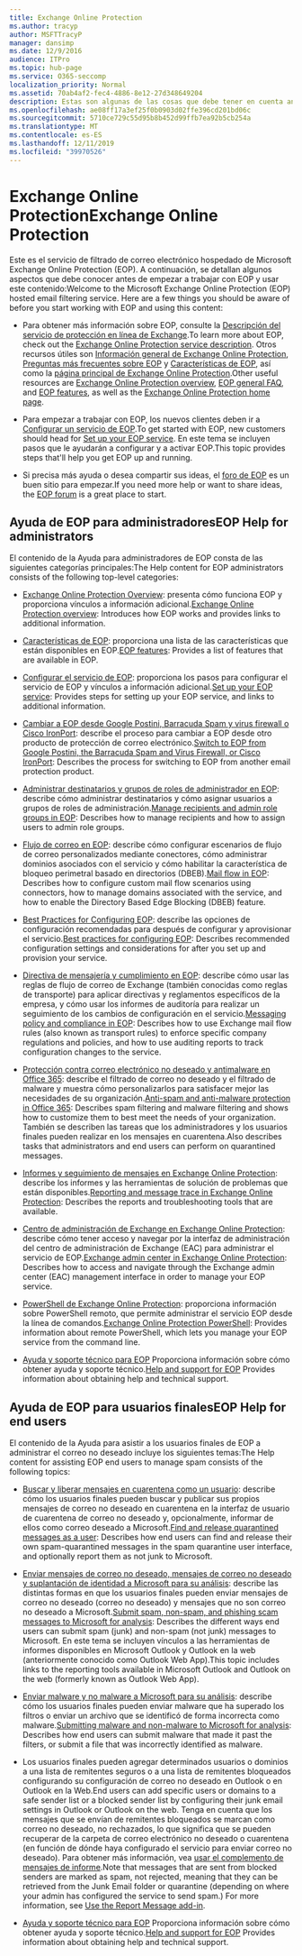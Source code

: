 ```yaml
---
title: Exchange Online Protection
ms.author: tracyp
author: MSFTTracyP
manager: dansimp
ms.date: 12/9/2016
audience: ITPro
ms.topic: hub-page
ms.service: O365-seccomp
localization_priority: Normal
ms.assetid: 70ab4af2-fec4-4886-8e12-27d348649204
description: Estas son algunas de las cosas que debe tener en cuenta antes de empezar a trabajar con EOP.
ms.openlocfilehash: ae08ff17a3ef25f0b0903d02ffe396cd201bd06c
ms.sourcegitcommit: 5710ce729c55d95b8b452d99ffb7ea92b5cb254a
ms.translationtype: MT
ms.contentlocale: es-ES
ms.lasthandoff: 12/11/2019
ms.locfileid: "39970526"
---
```

# <a name="exchange-online-protection"></a><span data-ttu-id="1debb-103">Exchange Online Protection</span><span class="sxs-lookup"><span data-stu-id="1debb-103">Exchange Online Protection</span></span>

<span data-ttu-id="1debb-p101">Este es el servicio de filtrado de correo electrónico hospedado de Microsoft Exchange Online Protection (EOP). A continuación, se detallan algunos aspectos que debe conocer antes de empezar a trabajar con EOP y usar este contenido:</span><span class="sxs-lookup"><span data-stu-id="1debb-p101">Welcome to the Microsoft Exchange Online Protection (EOP) hosted email filtering service. Here are a few things you should be aware of before you start working with EOP and using this content:</span></span>

- <span data-ttu-id="1debb-106">Para obtener más información sobre EOP, consulte la [Descripción del servicio de protección en línea de Exchange](https://docs.microsoft.com/office365/servicedescriptions/exchange-online-protection-service-description/exchange-online-protection-service-description).</span><span class="sxs-lookup"><span data-stu-id="1debb-106">To learn more about EOP, check out the [Exchange Online Protection service description](https://docs.microsoft.com/office365/servicedescriptions/exchange-online-protection-service-description/exchange-online-protection-service-description).</span></span> <span data-ttu-id="1debb-107">Otros recursos útiles son [Información general de Exchange Online Protection](exchange-online-protection-overview.md), [Preguntas más frecuentes sobre EOP](eop-general-faq.md) y [Características de EOP](eop-features.md), así como la [página principal de Exchange Online Protection](https://products.office.com/exchange/exchange-email-security-spam-protection).</span><span class="sxs-lookup"><span data-stu-id="1debb-107">Other useful resources are [Exchange Online Protection overview](exchange-online-protection-overview.md), [EOP general FAQ](eop-general-faq.md), and [EOP features](eop-features.md), as well as the [Exchange Online Protection home page](https://products.office.com/exchange/exchange-email-security-spam-protection).</span></span>

- <span data-ttu-id="1debb-108">Para empezar a trabajar con EOP, los nuevos clientes deben ir a [Configurar un servicio de EOP](set-up-your-eop-service.md).</span><span class="sxs-lookup"><span data-stu-id="1debb-108">To get started with EOP, new customers should head for [Set up your EOP service](set-up-your-eop-service.md).</span></span> <span data-ttu-id="1debb-109">En este tema se incluyen pasos que le ayudarán a configurar y a activar EOP.</span><span class="sxs-lookup"><span data-stu-id="1debb-109">This topic provides steps that'll help you get EOP up and running.</span></span>

- <span data-ttu-id="1debb-110">Si precisa más ayuda o desea compartir sus ideas, el [foro de EOP](https://go.microsoft.com/fwlink/?LinkId=285351) es un buen sitio para empezar.</span><span class="sxs-lookup"><span data-stu-id="1debb-110">If you need more help or want to share ideas, the [EOP forum](https://go.microsoft.com/fwlink/?LinkId=285351) is a great place to start.</span></span>

## <a name="eop-help-for-administrators"></a><span data-ttu-id="1debb-111">Ayuda de EOP para administradores</span><span class="sxs-lookup"><span data-stu-id="1debb-111">EOP Help for administrators</span></span>

<span data-ttu-id="1debb-112">El contenido de la Ayuda para administradores de EOP consta de las siguientes categorías principales:</span><span class="sxs-lookup"><span data-stu-id="1debb-112">The Help content for EOP administrators consists of the following top-level categories:</span></span>

- <span data-ttu-id="1debb-113">[Exchange Online Protection Overview](exchange-online-protection-overview.md): presenta cómo funciona EOP y proporciona vínculos a información adicional.</span><span class="sxs-lookup"><span data-stu-id="1debb-113">[Exchange Online Protection overview](exchange-online-protection-overview.md): Introduces how EOP works and provides links to additional information.</span></span>

- <span data-ttu-id="1debb-114">[Características de EOP](eop-features.md): proporciona una lista de las características que están disponibles en EOP.</span><span class="sxs-lookup"><span data-stu-id="1debb-114">[EOP features](eop-features.md): Provides a list of features that are available in EOP.</span></span>

- <span data-ttu-id="1debb-115">[Configurar el servicio de EOP](set-up-your-eop-service.md): proporciona los pasos para configurar el servicio de EOP y vínculos a información adicional.</span><span class="sxs-lookup"><span data-stu-id="1debb-115">[Set up your EOP service](set-up-your-eop-service.md): Provides steps for setting up your EOP service, and links to additional information.</span></span>

- <span data-ttu-id="1debb-116">[Cambiar a EOP desde Google Postini, Barracuda Spam y virus firewall o Cisco IronPort](switch-to-eop-from-google-postini-the-barracuda-spam-and-virus-firewall-or-cisco.md): describe el proceso para cambiar a EOP desde otro producto de protección de correo electrónico.</span><span class="sxs-lookup"><span data-stu-id="1debb-116">[Switch to EOP from Google Postini, the Barracuda Spam and Virus Firewall, or Cisco IronPort](switch-to-eop-from-google-postini-the-barracuda-spam-and-virus-firewall-or-cisco.md): Describes the process for switching to EOP from another email protection product.</span></span>

- <span data-ttu-id="1debb-117">[Administrar destinatarios y grupos de roles de administrador en EOP](manage-recipients-and-admin-role-groups-in-eop.md): describe cómo administrar destinatarios y cómo asignar usuarios a grupos de roles de administración.</span><span class="sxs-lookup"><span data-stu-id="1debb-117">[Manage recipients and admin role groups in EOP](manage-recipients-and-admin-role-groups-in-eop.md): Describes how to manage recipients and how to assign users to admin role groups.</span></span>

- <span data-ttu-id="1debb-118">[Flujo de correo en EOP](mail-flow-in-eop.md): describe cómo configurar escenarios de flujo de correo personalizados mediante conectores, cómo administrar dominios asociados con el servicio y cómo habilitar la característica de bloqueo perimetral basado en directorios (DBEB).</span><span class="sxs-lookup"><span data-stu-id="1debb-118">[Mail flow in EOP](mail-flow-in-eop.md): Describes how to configure custom mail flow scenarios using connectors, how to manage domains associated with the service, and how to enable the Directory Based Edge Blocking (DBEB) feature.</span></span>

- <span data-ttu-id="1debb-119">[Best Practices for Configuring EOP](best-practices-for-configuring-eop.md): describe las opciones de configuración recomendadas para después de configurar y aprovisionar el servicio.</span><span class="sxs-lookup"><span data-stu-id="1debb-119">[Best practices for configuring EOP](best-practices-for-configuring-eop.md): Describes recommended configuration settings and considerations for after you set up and provision your service.</span></span>

- <span data-ttu-id="1debb-120">[Directiva de mensajería y cumplimiento en EOP](messaging-policy-and-compliance-in-eop.md): describe cómo usar las reglas de flujo de correo de Exchange (también conocidas como reglas de transporte) para aplicar directivas y reglamentos específicos de la empresa, y cómo usar los informes de auditoría para realizar un seguimiento de los cambios de configuración en el servicio.</span><span class="sxs-lookup"><span data-stu-id="1debb-120">[Messaging policy and compliance in EOP](messaging-policy-and-compliance-in-eop.md): Describes how to use Exchange mail flow rules (also known as transport rules) to enforce specific company regulations and policies, and how to use auditing reports to track configuration changes to the service.</span></span>

- <span data-ttu-id="1debb-121">[Protección contra correo electrónico no deseado y antimalware en Office 365](anti-spam-and-anti-malware-protection.md): describe el filtrado de correo no deseado y el filtrado de malware y muestra cómo personalizarlos para satisfacer mejor las necesidades de su organización.</span><span class="sxs-lookup"><span data-stu-id="1debb-121">[Anti-spam and anti-malware protection in Office 365](anti-spam-and-anti-malware-protection.md): Describes spam filtering and malware filtering and shows how to customize them to best meet the needs of your organization.</span></span> <span data-ttu-id="1debb-122">También se describen las tareas que los administradores y los usuarios finales pueden realizar en los mensajes en cuarentena.</span><span class="sxs-lookup"><span data-stu-id="1debb-122">Also describes tasks that administrators and end users can perform on quarantined messages.</span></span>

- <span data-ttu-id="1debb-123">[Informes y seguimiento de mensajes en Exchange Online Protection](reporting-and-message-trace-in-exchange-online-protection.md): describe los informes y las herramientas de solución de problemas que están disponibles.</span><span class="sxs-lookup"><span data-stu-id="1debb-123">[Reporting and message trace in Exchange Online Protection](reporting-and-message-trace-in-exchange-online-protection.md): Describes the reports and troubleshooting tools that are available.</span></span>

- <span data-ttu-id="1debb-124">[Centro de administración de Exchange en Exchange Online Protection](exchange-admin-center-in-exchange-online-protection-eop.md): describe cómo tener acceso y navegar por la interfaz de administración del centro de administración de Exchange (EAC) para administrar el servicio de EOP.</span><span class="sxs-lookup"><span data-stu-id="1debb-124">[Exchange admin center in Exchange Online Protection](exchange-admin-center-in-exchange-online-protection-eop.md): Describes how to access and navigate through the Exchange admin center (EAC) management interface in order to manage your EOP service.</span></span>

- <span data-ttu-id="1debb-125">[PowerShell de Exchange Online Protection](https://docs.microsoft.com/powershell/exchange/exchange-eop/exchange-online-protection-powershell): proporciona información sobre PowerShell remoto, que permite administrar el servicio EOP desde la línea de comandos.</span><span class="sxs-lookup"><span data-stu-id="1debb-125">[Exchange Online Protection PowerShell](https://docs.microsoft.com/powershell/exchange/exchange-eop/exchange-online-protection-powershell): Provides information about remote PowerShell, which lets you manage your EOP service from the command line.</span></span>

- <span data-ttu-id="1debb-126">[Ayuda y soporte técnico para EOP](help-and-support-for-eop.md) Proporciona información sobre cómo obtener ayuda y soporte técnico.</span><span class="sxs-lookup"><span data-stu-id="1debb-126">[Help and support for EOP](help-and-support-for-eop.md) Provides information about obtaining help and technical support.</span></span>

## <a name="eop-help-for-end-users"></a><span data-ttu-id="1debb-127">Ayuda de EOP para usuarios finales</span><span class="sxs-lookup"><span data-stu-id="1debb-127">EOP Help for end users</span></span>

<span data-ttu-id="1debb-128">El contenido de la Ayuda para asistir a los usuarios finales de EOP a administrar el correo no deseado incluye los siguientes temas:</span><span class="sxs-lookup"><span data-stu-id="1debb-128">The Help content for assisting EOP end users to manage spam consists of the following topics:</span></span>

- <span data-ttu-id="1debb-129">[Buscar y liberar mensajes en cuarentena como un usuario](find-and-release-quarantined-messages-as-a-user.md): describe cómo los usuarios finales pueden buscar y publicar sus propios mensajes de correo no deseado en cuarentena en la interfaz de usuario de cuarentena de correo no deseado y, opcionalmente, informar de ellos como correo deseado a Microsoft.</span><span class="sxs-lookup"><span data-stu-id="1debb-129">[Find and release quarantined messages as a user](find-and-release-quarantined-messages-as-a-user.md): Describes how end users can find and release their own spam-quarantined messages in the spam quarantine user interface, and optionally report them as not junk to Microsoft.</span></span>

- <span data-ttu-id="1debb-130">[Enviar mensajes de correo no deseado, mensajes de correo no deseado y suplantación de identidad a Microsoft para su análisis](submit-spam-non-spam-and-phishing-scam-messages-to-microsoft-for-analysis.md): describe las distintas formas en que los usuarios finales pueden enviar mensajes de correo no deseado (correo no deseado) y mensajes que no son correo no deseado a Microsoft.</span><span class="sxs-lookup"><span data-stu-id="1debb-130">[Submit spam, non-spam, and phishing scam messages to Microsoft for analysis](submit-spam-non-spam-and-phishing-scam-messages-to-microsoft-for-analysis.md): Describes the different ways end users can submit spam (junk) and non-spam (not junk) messages to Microsoft.</span></span> <span data-ttu-id="1debb-131">En este tema se incluyen vínculos a las herramientas de informes disponibles en Microsoft Outlook y Outlook en la web (anteriormente conocido como Outlook Web App).</span><span class="sxs-lookup"><span data-stu-id="1debb-131">This topic includes links to the reporting tools available in Microsoft Outlook and Outlook on the web (formerly known as Outlook Web App).</span></span>

- <span data-ttu-id="1debb-132">[Enviar malware y no malware a Microsoft para su análisis](submitting-malware-and-non-malware-to-microsoft-for-analysis.md): describe cómo los usuarios finales pueden enviar malware que ha superado los filtros o enviar un archivo que se identificó de forma incorrecta como malware.</span><span class="sxs-lookup"><span data-stu-id="1debb-132">[Submitting malware and non-malware to Microsoft for analysis](submitting-malware-and-non-malware-to-microsoft-for-analysis.md): Describes how end users can submit malware that made it past the filters, or submit a file that was incorrectly identified as malware.</span></span>

- <span data-ttu-id="1debb-133">Los usuarios finales pueden agregar determinados usuarios o dominios a una lista de remitentes seguros o a una lista de remitentes bloqueados configurando su configuración de correo no deseado en Outlook o en Outlook en la Web.</span><span class="sxs-lookup"><span data-stu-id="1debb-133">End users can add specific users or domains to a safe sender list or a blocked sender list by configuring their junk email settings in Outlook or Outlook on the web.</span></span> <span data-ttu-id="1debb-134">Tenga en cuenta que los mensajes que se envían de remitentes bloqueados se marcan como correo no deseado, no rechazados, lo que significa que se pueden recuperar de la carpeta de correo electrónico no deseado o cuarentena (en función de dónde haya configurado el servicio para enviar correo no deseado). Para obtener más información, vea [usar el complemento de mensajes de informe](https://support.office.com/article/b5caa9f1-cdf3-4443-af8c-ff724ea719d2).</span><span class="sxs-lookup"><span data-stu-id="1debb-134">Note that messages that are sent from blocked senders are marked as spam, not rejected, meaning that they can be retrieved from the Junk Email folder or quarantine (depending on where your admin has configured the service to send spam.) For more information, see [Use the Report Message add-in](https://support.office.com/article/b5caa9f1-cdf3-4443-af8c-ff724ea719d2).</span></span>

- <span data-ttu-id="1debb-135">[Ayuda y soporte técnico para EOP](help-and-support-for-eop.md) Proporciona información sobre cómo obtener ayuda y soporte técnico.</span><span class="sxs-lookup"><span data-stu-id="1debb-135">[Help and support for EOP](help-and-support-for-eop.md) Provides information about obtaining help and technical support.</span></span>
